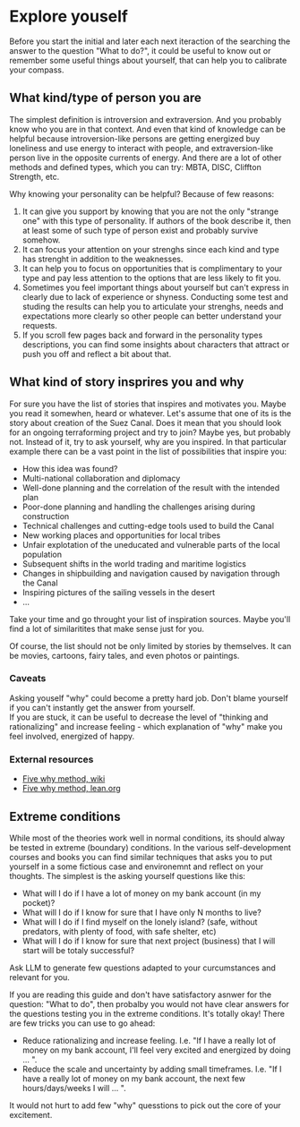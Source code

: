 # Explore youself
Before you start the initial and later each next iteraction of the searching the answer to the question "What to do?", it could be useful to know out or remember some useful things about yourself, that can help you to calibrate your compass. 

## What kind/type of person you are
The simplest definition is introversion and extraversion. And you probably know who you are in that context. And even that kind of knowledge can be helpful because introversion-like persons are getting energized buy loneliness and use energy to interact with people, and extraversion-like person live in the opposite currents of energy. 
And there are a lot of other methods and defined types, which you can try: MBTA, DISC, Cliffton Strength, etc. 

Why knowing your personality can be helpful? Because of few reasons:
1. It can give you support by knowing that you are not the only "strange one" with this type of personality. If authors of the book describe it, then at least some of such type of person exist and probably survive somehow. 
2. It can focus your attention on your strenghs since each kind and type has strenght in addition to the weaknesses. 
3. It can help you to focus on opportunities that is complimentary to your type and pay less attention to the options that are less likely to fit you. 
4. Sometimes you feel important things about yourself but can't express in clearly due to lack of experience or shyness. Conducting some test and studing the results can help you to articulate your strenghs, needs and expectations more clearly so other people can better understand your requests.
5. If you scroll few pages back and forward in the personality types descriptions, you can find some insights about characters that attract or push you off and reflect a bit about that.

## What kind of story insprires you and why
For sure you have the list of stories that inspires and motivates you. Maybe you read it somewhen, heard or whatever. Let's assume that one of its is the story about creation of the Suez Canal. Does it mean that you should look for an ongoing terraforming project and try to join? Maybe yes, but probably not. Instead of it, try to ask yourself, why are you inspired. In that particular example there can be a vast point in the list of possibilities that inspire you:
* How this idea was found? 
* Multi-national collaboration and diplomacy
* Well-done planning and the correlation of the result with the intended plan
* Poor-done planning and handling the challenges arising during construction
* Technical challenges and cutting-edge tools used to build the Canal
* New working places and opportunities for local tribes
* Unfair explotation of the uneducated and vulnerable parts of the local population
* Subsequent shifts in the world trading and maritime logistics
* Changes in shipbuilding and navigation caused by navigation through the Canal
* Inspiring pictures of the sailing vessels in the desert
* ...

Take your time and go throught your list of inspiration sources. Maybe you'll find a lot of similaritites that make sense just for you. 

Of course, the list should not be only limited by stories by themselves. It can be movies, cartoons, fairy tales, and even photos or paintings. 

### Caveats
Asking youself "why" could become a pretty hard job. Don't blame yourself if you can't instantly get the answer from yourself.   
If you are stuck, it can be useful to decrease the level of "thinking and rationalizing" and increase feeling - which explanation of "why" make you feel involved, energized of happy. 

### External resources
* [Five why method, wiki](https://en.wikipedia.org/wiki/Five_whys)
* [Five why method, lean.org](https://www.lean.org/lexicon-terms/5-whys/)

## Extreme conditions 
While most of the theories work well in normal conditions, its should alway be tested in extreme (boundary) conditions. In the various self-development courses and books you can find similar techniques that asks you to put yourself in a some fictious case and environemnt and reflect on your thoughts.
The simplest is the asking yourself questions like this:
* What will I do if I have a lot of money on my bank account (in my pocket)?
* What will I do if I know for sure that I have only N months to live? 
* What will I do if I find myself on the lonely island? (safe, without predators, with plenty of food, with safe shelter, etc)
* What will I do if I know for sure that next project (business) that I will start will be totaly successful? 

Ask LLM to generate few questions adapted to your curcumstances and relevant for you.

If you are reading this guide and don't have satisfactory asnwer for the question: "What to do", then probalby you would not have clear answers for the questions testing you in the extreme conditions. It's totally okay! There are few tricks you can use to go ahead:
* Reduce rationalizing and increase feeling. I.e. "If I have a really lot of money on my bank account, I'll feel very excited and energized by doing ... ".
* Reduce the scale and uncertainty by adding small timeframes. I.e. "If I have a really lot of money on my bank account, the next few hours/days/weeks I will ... ".

It would not hurt to add few "why" quesstions to pick out the core of your excitement.  


